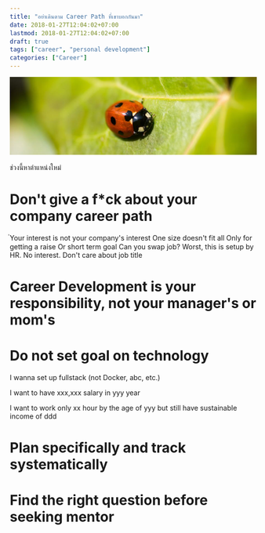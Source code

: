 ```yaml
---
title: "อย่าเดินตาม Career Path ที่เขาบอกกันมา"
date: 2018-01-27T12:04:02+07:00
lastmod: 2018-01-27T12:04:02+07:00
draft: true
tags: ["career", "personal development"]
categories: ["Career"]
---
```


![Photo by Michel Bosma on Unsplash](img/covers/bug-01.jpg)

ช่วงนี้หาตำแหน่งใหม่
<!--more-->

# Don't give a f*ck about your company career path
ํYour interest is not your company's interest
One size doesn't fit all
Only for getting a raise Or short term goal
Can you swap job?
Worst, this is setup by HR. No interest.
Don't care about job title

# Career Development is your responsibility, not your manager's or mom's

# Do not set goal on technology
I wanna set up fullstack (not Docker, abc, etc.)

I want to have xxx,xxx salary in yyy year

I want to work only xx hour by the age of yyy but still have sustainable income of ddd

# Plan specifically and track systematically


# Find the right question before seeking mentor
